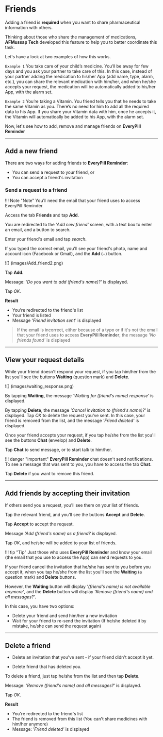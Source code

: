 # Friends

Adding a friend is **required** when you want to share pharmaceutical information with others.

Thinking about those who share the management of medications, **AFMussap Tech** developed this feature to help you to better coordinate this task.

Let's have a look at two examples of how this works.

`Example 1`
You take care of your child’s medicine. You’ll be away for few days and you ask your partner to take care of this. In this case, instead of your partner adding the medication to his/her App (add name, type, alarm, etc.), you can share the relevant medication with him/her, and when he/she accepts your request, the medication will be automatically added to his/her App, with the alarm set.

`Example 2`
You’re taking a Vitamin. You friend tells you that he needs to take the same Vitamin as you. There’s no need for him to add all the required data to his App. If you share your Vitamin data with him, once he accepts it, the Vitamin will automatically be added to his App, with the alarm set.

Now, let's see how to add, remove and manage friends on **EveryPill Reminder**

-----

## Add a new friend

There are two ways for adding friends to **EveryPill Reminder**:

- You can send a request to your friend, or 
- You can accept a friend's invitation

### Send a request to a friend

!!! Note "Note"
	You'll need the email that your friend uses to access EveryPill Reminder.

Access the tab **Friends** and tap **Add**.

You are redirected to the *'Add new friend'* screen, with a text box to enter an email, and a button to search.

Enter your friend's email and tap *search*.

If you typed the correct email, you'll see your friend's photo, name and account icon (Facebook or Gmail), and the **Add** (+) button.

![] (images/Add_friend2.png)

Tap **Add**.

Message: *'Do you want to add (friend's name)?'* is displayed.

Tap *OK*.

**Result**

- You're redirected to the friend's list
- Your friend is listed
- Message *'Friend invitation sent'* is displayed

> If the email is incorrect, either because of a typo or if it's not the email that your friend uses to access **EveryPill Reminder**, the message *'No friends found'* is displayed

-----
## View your request details

While your friend doesn't respond your request, if you tap him/her from the list you'll see the buttons **Waiting** (question mark) and **Delete**.

![] (images/waiting_response.png)

By tapping **Waiting**, the message *'Waiting for (friend's name) response'* is displayed.

By tapping **Delete**, the message *'Cancel invitation to (friend's name)?'* is displayed. Tap *OK* to delete the request you've sent. In this case, your friend is removed from the list, and the message *'Friend deleted'* is displayed.

Once your friend accepts your request, if you tap he/she from the list you'll see the buttons **Chat** (envelop) and **Delete**.

Tap **Chat** to send message, or to start talk to him/her.

!!! danger "Important"
	**EveryPill Reminder** chat doesn't send notifications. To see a message that was sent to you, you have to access the tab **Chat**.

Tap **Delete** if you want to remove this friend.

-----
## Add friends by accepting their invitation

If others send you a request, you'll see them on your list of friends.

Tap the relevant friend, and you'll see the buttons **Accept** and **Delete**.

Tap **Accept** to accept the request.

Message *'Add (friend's name) as a friend?* is displayed.

Tap *OK*, and he/she will be added to your list of friends.

!!! tip "Tip"
	Just those who uses **EveryPill Reminder** and know your email (the email that you use to access the App) can send requests to you.

If your friend cancel the invitation that he/she has sent to you before you accept it, when you tap he/she from the list you'll see the **Waiting** (a question mark) and **Delete** buttons.

However, the **Waiting** button will display *'(friend's name) is not available anymore'*, and the **Delete** button will display *'Remove (friend's name) and all messages?'*.

In this case, you have two options:

- Delete your friend and send him/her a new invitation
- Wait for your friend to re-send the invitation (If he/she deleted it by mistake, he/she can send the request again)

-----
## Delete a friend

- Delete an invitation that you've sent - if your friend didn't accept it yet.

- Delete friend that has deleted you.

To delete a friend, just tap he/she from the list and then tap **Delete**.

Message: *'Remove (friend's name) and all messages?'* is displayed.

Tap *OK*.

**Result**

- You're redirected to the friend's list
- The friend is removed from this list (You can't share medicines with him/her anymore)
- Message: *'Friend deleted'* is displayed